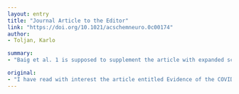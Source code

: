 ```yaml
---
layout: entry
title: "Journal Article to the Editor"
link: "https://doi.org/10.1021/acschemneuro.0c00174"
author:
- Toljan, Karlo

summary:
- "Baig et al. 1 is supposed to supplement the article with expanded scope on pathophysiological mechanisms. It could prove salient in elucidating pathogenesis, seeking treatment, or considering clinical implications. I have read with interest the article entitled Evidence of the COVID-19 Virus Targeting the CNS: Tissue Distribution, Host-Virus Interaction, and Proposed Neurotropic Mechanisms. This Journal Article should supplement the aforementioned article with extended scope."

original:
- "I have read with interest the article entitled Evidence of the COVID-19 Virus Targeting the CNS: Tissue Distribution, Host-Virus Interaction, and Proposed Neurotropic Mechanisms by Baig et al. 1. This Journal Article is supposed to supplement the aforementioned article with expanded scope on pathophysiological mechanisms which could prove salient in elucidating pathogenesis, seeking treatment, or considering clinical implications."
---
```


